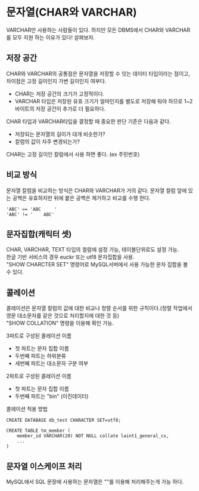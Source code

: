 # 문자열(CHAR와 VARCHAR)
VARCHAR만 사용하는 사람들이 있다. 하지만 모든 DBMS에서 CHAR와 VARCHAR를 모두 지원 하는 이유가 있다! 살펴보자.

## 저장 공간
CHAR와 VARCHAR의 공통점은 문자열을 저장할 수 잇는 데이터 타입이라는 점이고, 차이점은 고정 길이인지 가변 길이인지 여부다.
- CHAR는 저장 공간의 크기가 고정적이다.
- VARCHAR 타입은 저장된 유효 크기가 얼마인지를 별도로 저장해 둬야 하므로 1~2바이트의 저장 공간이 추가로 더 필요하다.

CHAR 타입과 VARCHAR타입을 결정할 때 중요한 판단 기준은 다음과 같다.
- 저장되는 문자열의 길이가 대개 비슷한가?
- 칼럼의 값이 자주 변경되는가?

CHAR는 고정 길이인 칼럼에서 사용 하면 좋다. (ex 주민번호)

## 비교 방식
문자열 칼럼을 비교하는 방식은 CHAR와 VARCHAR가 거의 같다. 문자열 컬럼 앞에 있는 공백은 유효하지만 뒤에 붙은 공백은 제거하고 비교를 수행 한다.
```
'ABC' == 'ABC     '
'ABC' != '    ABC'
```

## 문자집합(캐릭터 셋)
CHAR, VARCHAR, TEXT 타입의 컬럼에 설정 가능, 테이블단위로도 설정 가능.<br>
한글 기반 서비스의 경우 euckr 또는 utf8 문자집합을 사용.<br>
"SHOW CHARCTER SET" 명령어로 MySQL서버에서 사용 가능한 문자 집합을 볼 수 있다.

## 콜레이션
콜레이션은 문자열 칼럼의 값에 대한 비교나 정렬 순서를 위한 규칙이다.(정렬 작업에서 영문 대소문자를 같은 것으로 처리할지에 대한 것 등)<br>
"SHOW COLLATION" 명령을 이용해 확인 가능.

3파트로 구성된 콜레이션 이름
- 첫 파트는 문자 집합 이름
- 두번째 파트는 하위분류
- 세번째 파트는 대소문자 구분 여부

2파트로 구성된 콜레이션 이름
- 첫 파트는 문자 집합 이름
- 두번째 파트는 "bin" (이진데이터)

콜레이션 적용 방법
```
CREATE DATABASE db_test CHARACTER SET=utf8;

CREATE TABLE tm_member (
    member_id VARCHAR(20) NOT NULL collate laint1_general_cs,
    ...
)
```

## 문자열 이스케이프 처리
MySQL에서 SQL 문장에 사용하는 문자열은 "\"를 이용해 처리해주는게 가능 하다.